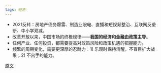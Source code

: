 ```yaml
---
tags: 经济
---
```


* 2021反转：房地产债务爆雷、制造业限电、直播和短视频整治、互联网反垄断、中小学双减。
* 改革开放以来，中国市场的终极规律——**我国的经济和金融由政策主导**。
* 任何产业、任何投资，都需要提高对政策风险和政策机遇的把握能力。
* 频繁的周期变化，需要更深厚的忍耐力：1) 乐观时保持清醒，不盲目扩大战果；2) 不出手的能力。



[原文](https://mp.weixin.qq.com/s/OIa8hE6go4PCcXETRSkHWw)

